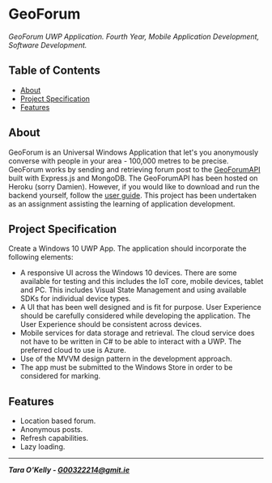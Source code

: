 # GeoForum

*GeoForum UWP Application. Fourth Year, Mobile Application Development, Software Development.*

## Table of Contents

+ [About](#about)
+ [Project Specification](project_specification)
+ [Features](#features)

## About

GeoForum is an Universal Windows Application that let's you anonymously converse with people in your area - 100,000 metres to be precise. GeoForum works by sending and retrieving forum post to the [GeoForumAPI](https://github.com/taraokelly/GeoForum_Backend) built with Express.js and MongoDB. The GeoForumAPI has been hosted on Heroku (sorry Damien). However, if you would like to download and run the backend yourself, follow the [user guide](https://github.com/taraokelly/GeoForum_Backend#user-guide). This project has been undertaken as an assignment assisting the learning of application development.

## Project Specification

Create a Windows 10 UWP App. The application should incorporate the following elements:

+ A responsive UI across the Windows 10 devices. There are some available for testing and
this includes the IoT core, mobile devices, tablet and PC. This includes Visual State
Management and using available SDKs for individual device types.
+ A UI that has been well designed and is fit for purpose. User Experience should be carefully
considered while developing the application. The User Experience should be consistent
across devices.
+ Mobile services for data storage and retrieval. The cloud service does not have to be written
in C# to be able to interact with a UWP. The preferred cloud to use is Azure.
+ Use of the MVVM design pattern in the development approach.
+ The app must be submitted to the Windows Store in order to be considered for marking.

## Features

+ Location based forum.
+ Anonymous posts.
+ Refresh capabilities.
+ Lazy loading.

-----

__*Tara O'Kelly - G00322214@gmit.ie*__
